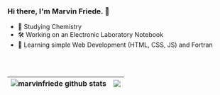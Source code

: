 ### Hi there, I'm Marvin Friede. 👋

- :test_tube: Studying Chemistry
- :hammer_and_wrench: Working on an Electronic Laboratory Notebook
- 🌱 Learning simple Web Development (HTML, CSS, JS) and Fortran

<br>
<br>

| <img align="center" src="https://github-readme-stats.vercel.app/api?username=marvinfriede&show_icons=true&hide=stars&hide_border=true&count_private=true" alt="marvinfriede github stats" /> | <img align="center" src="https://github-readme-stats.vercel.app/api/top-langs/?username=marvinfriede&layout=compact&hide_border=true&hide=jupyter%20notebook&langs_count=8" /> |
| ------------- | ------------- |
